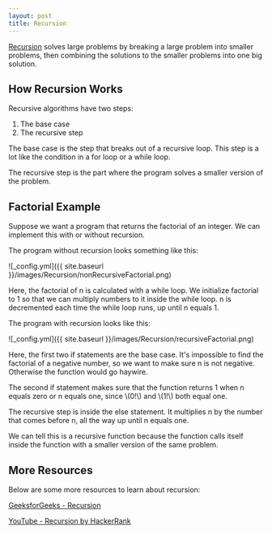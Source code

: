 ```yaml
---
layout: post
title: Recursion
---
```


[Recursion](https://ryanbhuynh.github.io/Recursion/) solves large problems by breaking a large problem into smaller problems, then combining the solutions to the smaller problems into one big solution.

## How Recursion Works
Recursive algorithms have two steps:
1. The base case
2. The recursive step

The base case is the step that breaks out of a recursive loop. This step is a lot like the condition in a for loop or a while loop.

The recursive step is the part where the program solves a smaller version of the problem. 

## Factorial Example 
Suppose we want a program that returns the factorial of an integer.
We can implement this with or without recursion.

The program without recursion looks something like this:  

![_config.yml]({{ site.baseurl }}/images/Recursion/nonRecursiveFactorial.png)

Here, the factorial of n is calculated with a while loop. 
We initialize factorial to 1 so that we can multiply numbers to it inside the while loop.
n is decremented each time the while loop runs, up until n equals 1.

The program with recursion looks like this:

![_config.yml]({{ site.baseurl }}/images/Recursion/recursiveFactorial.png)

Here, the first two if statements are the base case. 
It's impossible to find the factorial of a negative number, so we want to make sure n is not negative.
Otherwise the function would go haywire.

The second if statement makes sure that the function returns 1 when n equals zero or n equals one, since \\(0!\\) and \\(1!\\) both equal one.

The recursive step is inside the else statement. It multiplies n by the number that comes before n, all the way up until n equals one.

We can tell this is a recursive function because the function calls itself inside the function with a smaller version of the same problem.

## More Resources
Below are some more resources to learn about recursion:

[GeeksforGeeks - Recursion](https://www.geeksforgeeks.org/recursion/)

[YouTube - Recursion by HackerRank](https://www.youtube.com/watch?v=KEEKn7Me-ms)
